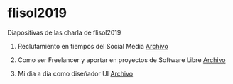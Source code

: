 # flisol2019

Diapositivas de las charla de flisol2019

1. Reclutamiento en tiempos del Social Media
[Archivo](reclutamiento-en-tiempos-del-social-media.pdf)

2. Como ser Freelancer y aportar en proyectos de Software Libre
[Archivo](como-ser-freelancer-y-aportar-en-proyectos-de-software-libre.pdf)

3. Mi dia a dia como diseñador UI
[Archivo](mi-dia-a-dia-como-design-ui.pdf)